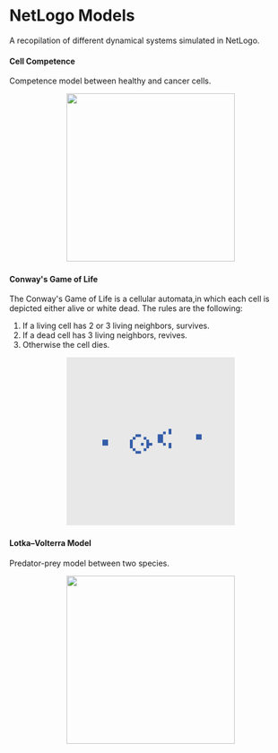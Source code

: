 # NetLogo Models
A recopilation of different dynamical systems simulated in NetLogo.

#### Cell Competence

Competence model between healthy and cancer cells.

<p align="center">
    <img width="300" height="300"src="images/Cell_Competence.gif">
</p>

#### Conway's Game of Life

The Conway's Game of Life is a cellular automata,in which each cell is depicted either alive or white dead. The rules are the following:
1. If a living cell has 2 or 3 living neighbors, survives.
2. If a dead cell has 3 living neighbors, revives.
3. Otherwise the cell dies.

<p align="center">
    <img width="300" height="300"src="images/Conway_Game_Of_Life.gif">
</p>




#### Lotka–Volterra Model

Predator-prey model between two species.

<p align="center">
    <img width="300" height="300"src="images/Lotka_Volterra.gif">
</p>

